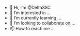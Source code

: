 - 👋 Hi, I’m @DeltaSSC
- 👀 I’m interested in ...
- 🌱 I’m currently learning ...
- 💞️ I’m looking to collaborate on ...
- 📫 How to reach me ...

<!---
DeltaSSC/DeltaSSC is a ✨ special ✨ repository because its `README.md` (this file) appears on your GitHub profile.
You can click the Preview link to take a look at your changes.
--->
